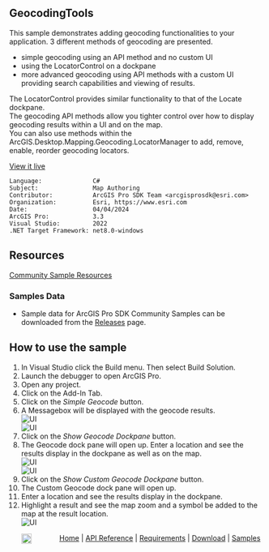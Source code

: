## GeocodingTools

<!-- TODO: Write a brief abstract explaining this sample -->
This sample demonstrates adding geocoding functionalities to your application.  3 different methods of geocoding are presented.  
- simple geocoding using an API method and no custom UI  
- using the LocatorControl on a dockpane  
- more advanced geocoding using API methods with a custom UI providing search capabilities and viewing of results.   

  
The LocatorControl provides similar functionality to that of the Locate dockpane.   
The geocoding API methods allow you tighter control over how to display geocoding results within a UI and on the map.   
You can also use methods within the ArcGIS.Desktop.Mapping.Geocoding.LocatorManager to add, remove, enable, reorder geocoding locators.   
  


<a href="https://pro.arcgis.com/en/pro-app/sdk/" target="_blank">View it live</a>

<!-- TODO: Fill this section below with metadata about this sample-->
```
Language:              C#
Subject:               Map Authoring
Contributor:           ArcGIS Pro SDK Team <arcgisprosdk@esri.com>
Organization:          Esri, https://www.esri.com
Date:                  04/04/2024
ArcGIS Pro:            3.3
Visual Studio:         2022
.NET Target Framework: net8.0-windows
```

## Resources

[Community Sample Resources](https://github.com/Esri/arcgis-pro-sdk-community-samples#resources)

### Samples Data

* Sample data for ArcGIS Pro SDK Community Samples can be downloaded from the [Releases](https://github.com/Esri/arcgis-pro-sdk-community-samples/releases) page.  

## How to use the sample
<!-- TODO: Explain how this sample can be used. To use images in this section, create the image file in your sample project's screenshots folder. Use relative url to link to this image using this syntax: ![My sample Image](FacePage/SampleImage.png) -->
1. In Visual Studio click the Build menu. Then select Build Solution.
2. Launch the debugger to open ArcGIS Pro.  
3. Open any project.  
4. Click on the Add-In Tab.  
5. Click on the *Simple Geocode* button.   
6. A Messagebox will be displayed with the geocode results.   
![UI](screenshots/SimpleGeocode.png)    
![UI](screenshots/SimpleGeocodeResults.png)    
7. Click on the *Show Geocode Dockpane* button.   
8. The Geocode dock pane will open up.  Enter a location and see the results display in the dockpane as well as on the map.  
![UI](screenshots/LocatorControl.png)    
![UI](screenshots/LocatorControlResults.png)    
9. Click on the *Show Custom Geocode Dockpane* button.   
10. The Custom Geocode dock pane will open up.    
11. Enter a location and see the results display in the dockpane.  
12. Highlight a result and see the map zoom and a symbol be added to the map at the result location.   
![UI](screenshots/Geocode_CustomUI.png)    
  

<!-- End -->

&nbsp;&nbsp;&nbsp;&nbsp;&nbsp;&nbsp;<img src="https://esri.github.io/arcgis-pro-sdk/images/ArcGISPro.png"  alt="ArcGIS Pro SDK for Microsoft .NET Framework" height = "20" width = "20" align="top"  >
&nbsp;&nbsp;&nbsp;&nbsp;&nbsp;&nbsp;&nbsp;&nbsp;&nbsp;&nbsp;&nbsp;&nbsp;
[Home](https://github.com/Esri/arcgis-pro-sdk/wiki) | <a href="https://pro.arcgis.com/en/pro-app/latest/sdk/api-reference" target="_blank">API Reference</a> | [Requirements](https://github.com/Esri/arcgis-pro-sdk/wiki#requirements) | [Download](https://github.com/Esri/arcgis-pro-sdk/wiki#installing-arcgis-pro-sdk-for-net) | <a href="https://github.com/esri/arcgis-pro-sdk-community-samples" target="_blank">Samples</a>
